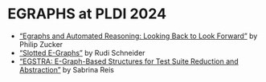 # EGRAPHS at PLDI 2024

- [“Egraphs and Automated Reasoning: Looking Back to Look Forward”](e-graphs_and_automated_reasoning.md)
  by Philip Zucker
- [“Slotted E-Graphs”](slotted_e-graphs.md)
  by Rudi Schneider
- [“EGSTRA: E-Graph-Based Structures for Test Suite Reduction and Abstraction”](egstra.md)
  by Sabrina Reis
